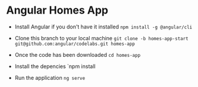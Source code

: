 # Angular Homes App
- Install Angular if you don't have it installed
`npm install -g @angular/cli`

- Clone this branch to your local machine
`git clone -b homes-app-start git@github.com:angular/codelabs.git homes-app`

- Once the code has been downloaded
`cd homes-app`

- Install the depencies
`npm install 

- Run the application 
`ng serve`
